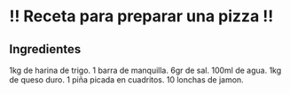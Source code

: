 # !! Receta para preparar una pizza !!

## Ingredientes
1kg de harina de trigo.
1 barra de manquilla.
6gr de sal.
100ml de agua.
1kg de queso duro.
1 piña picada en cuadritos.
10 lonchas de jamon.
